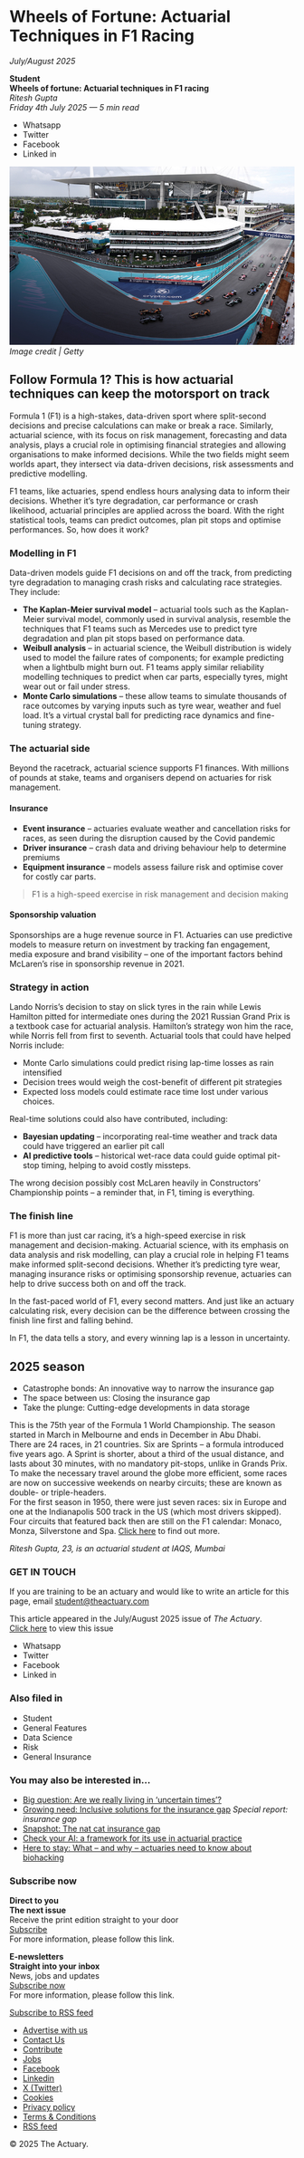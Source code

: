 # Wheels of Fortune: Actuarial Techniques in F1 Racing

*July/August 2025*

**Student**  
**Wheels of fortune: Actuarial techniques in F1 racing**  
*Ritesh Gupta*  
*Friday 4th July 2025 — 5 min read*

- Whatsapp
- Twitter
- Facebook
- Linked in

![F1 Grand Prix, Miami](risk/actuary.jpg)  
*Image credit | Getty*

## Follow Formula 1? This is how actuarial techniques can keep the motorsport on track

Formula 1 (F1) is a high-stakes, data-driven sport where split-second decisions and precise calculations can make or break a race. Similarly, actuarial science, with its focus on risk management, forecasting and data analysis, plays a crucial role in optimising financial strategies and allowing organisations to make informed decisions. While the two fields might seem worlds apart, they intersect via data-driven decisions, risk assessments and predictive modelling.

F1 teams, like actuaries, spend endless hours analysing data to inform their decisions. Whether it’s tyre degradation, car performance or crash likelihood, actuarial principles are applied across the board. With the right statistical tools, teams can predict outcomes, plan pit stops and optimise performances. So, how does it work?

### Modelling in F1

Data-driven models guide F1 decisions on and off the track, from predicting tyre degradation to managing crash risks and calculating race strategies. They include:

- **The Kaplan-Meier survival model** – actuarial tools such as the Kaplan-Meier survival model, commonly used in survival analysis, resemble the techniques that F1 teams such as Mercedes use to predict tyre degradation and plan pit stops based on performance data.
- **Weibull analysis** – in actuarial science, the Weibull distribution is widely used to model the failure rates of components; for example predicting when a lightbulb might burn out. F1 teams apply similar reliability modelling techniques to predict when car parts, especially tyres, might wear out or fail under stress.
- **Monte Carlo simulations** – these allow teams to simulate thousands of race outcomes by varying inputs such as tyre wear, weather and fuel load. It’s a virtual crystal ball for predicting race dynamics and fine-tuning strategy.

### The actuarial side

Beyond the racetrack, actuarial science supports F1 finances. With millions of pounds at stake, teams and organisers depend on actuaries for risk management.

#### Insurance

- **Event insurance** – actuaries evaluate weather and cancellation risks for races, as seen during the disruption caused by the Covid pandemic
- **Driver insurance** – crash data and driving behaviour help to determine premiums
- **Equipment insurance** – models assess failure risk and optimise cover for costly car parts.

> F1 is a high-speed exercise in risk management and decision making

#### Sponsorship valuation

Sponsorships are a huge revenue source in F1. Actuaries can use predictive models to measure return on investment by tracking fan engagement, media exposure and brand visibility – one of the important factors behind McLaren’s rise in sponsorship revenue in 2021.

### Strategy in action

Lando Norris’s decision to stay on slick tyres in the rain while Lewis Hamilton pitted for intermediate ones during the 2021 Russian Grand Prix is a textbook case for actuarial analysis. Hamilton’s strategy won him the race, while Norris fell from first to seventh. Actuarial tools that could have helped Norris include:

- Monte Carlo simulations could predict rising lap-time losses as rain intensified
- Decision trees would weigh the cost-benefit of different pit strategies
- Expected loss models could estimate race time lost under various choices.

Real-time solutions could also have contributed, including:

- **Bayesian updating** – incorporating real-time weather and track data could have triggered an earlier pit call
- **AI predictive tools** – historical wet-race data could guide optimal pit-stop timing, helping to avoid costly missteps.

The wrong decision possibly cost McLaren heavily in Constructors’ Championship points – a reminder that, in F1, timing is everything.

### The finish line

F1 is more than just car racing, it’s a high-speed exercise in risk management and decision-making. Actuarial science, with its emphasis on data analysis and risk modelling, can play a crucial role in helping F1 teams make informed split-second decisions. Whether it’s predicting tyre wear, managing insurance risks or optimising sponsorship revenue, actuaries can help to drive success both on and off the track.

In the fast-paced world of F1, every second matters. And just like an actuary calculating risk, every decision can be the difference between crossing the finish line first and falling behind.

In F1, the data tells a story, and every winning lap is a lesson in uncertainty.

## 2025 season

- Catastrophe bonds: An innovative way to narrow the insurance gap
- The space between us: Closing the insurance gap
- Take the plunge: Cutting-edge developments in data storage

This is the 75th year of the Formula 1 World Championship. The season started in March in Melbourne and ends in December in Abu Dhabi.  
There are 24 races, in 21 countries. Six are Sprints – a formula introduced five years ago. A Sprint is shorter, about a third of the usual distance, and lasts about 30 minutes, with no mandatory pit-stops, unlike in Grands Prix.  
To make the necessary travel around the globe more efficient, some races are now on successive weekends on nearby circuits; these are known as double- or triple-headers.  
For the first season in 1950, there were just seven races: six in Europe and one at the Indianapolis 500 track in the US (which most drivers skipped). Four circuits that featured back then are still on the F1 calendar: Monaco, Monza, Silverstone and Spa. [Click here](https://www.formula1.com/) to find out more.

*Ritesh Gupta, 23, is an actuarial student at IAQS, Mumbai*

### GET IN TOUCH

If you are training to be an actuary and would like to write an article for this page, email [student@theactuary.com](mailto:student@theactuary.com)

This article appeared in the July/August 2025 issue of *The Actuary*.  
[Click here](https://www.theactuary.com/issues/2025/07/julyaugust-2025) to view this issue

- Whatsapp
- Twitter
- Facebook
- Linked in

### Also filed in

- Student
- General Features
- Data Science
- Risk
- General Insurance

### You may also be interested in...

- [Big question: Are we really living in ‘uncertain times’?](https://www.theactuary.com/2025/07/04/big-question-are-we-really-living-uncertain-times)
- [Growing need: Inclusive solutions for the insurance gap](https://www.theactuary.com/2025/07/04/growing-need-inclusive-solutions-insurance-gap) *Special report: insurance gap*
- [Snapshot: The nat cat insurance gap](https://www.theactuary.com/2025/07/04/snapshot-nat-cat-insurance-gap-0)
- [Check your AI: a framework for its use in actuarial practice](https://www.theactuary.com/features/2025/06/25/check-your-ai-framework-its-use-actuarial-practice)
- [Here to stay: What – and why – actuaries need to know about biohacking](https://www.theactuary.com/2025/07/04/here-stay-what-and-why-actuaries-need-know-about-biohacking)

### Subscribe now

**Direct to you**  
**The next issue**  
Receive the print edition straight to your door  
[Subscribe](https://www.theactuary.com/subscribe)  
For more information, please follow this link.

**E-newsletters**  
**Straight into your inbox**  
News, jobs and updates  
[Subscribe now](https://e-news.theactuary.com/k/Redactive/actuary_enews)  
For more information, please follow this link.

[Subscribe to RSS feed](https://www.theactuary.com/rss.xml)

- [Advertise with us](https://www.theactuary.com/advertise-with-us)
- [Contact Us](https://www.theactuary.com/contact-us)
- [Contribute](https://www.theactuary.com/contribute)
- [Jobs](https://www.theactuaryjobs.com/searchjobs/?countrycode=GB)
- [Facebook](https://www.facebook.com/TheActuaryMagazine/)
- [Linkedin](https://www.linkedin.com/groups/3751335/)
- [X (Twitter)](https://twitter.com/TheActuaryMag)
- [Cookies](https://www.theactuary.com/cookie-policy)
- [Privacy policy](https://www.theactuary.com/privacy-policy)
- [Terms & Conditions](https://www.theactuary.com/terms-conditions)
- [RSS feed](https://www.features-dd-1791-2024-x6px3hi-f3sdcnxa2dy3g.eu-4.platformsh.site/rss.xml)

© 2025 The Actuary.
